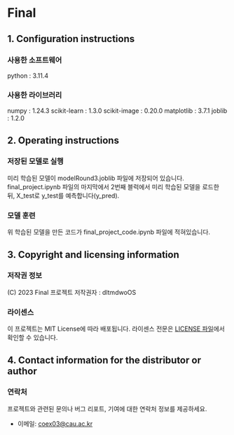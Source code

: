 # Final

## 1. Configuration instructions
### 사용한 소프트웨어
python : 3.11.4

### 사용한 라이브러리
numpy : 1.24.3
scikit-learn : 1.3.0
scikit-image : 0.20.0
matplotlib : 3.7.1
joblib : 1.2.0

## 2. Operating instructions
### 저장된 모델로 실행
미리 학습된 모델이 modelRound3.joblib 파일에 저장되어 있습니다. final_project.ipynb 파일의 마지막에서 2번째 블럭에서 미리 학습된 모델을 로드한 뒤, X_test로 y_test를 예측합니다(y_pred).

### 모델 훈련
위 학습된 모델을 만든 코드가 final_project_code.ipynb 파일에 적혀있습니다.

## 3. Copyright and licensing information
### 저작권 정보
(C) 2023 Final 프로젝트 저작권자 : dltmdwoOS

### 라이센스
이 프로젝트는 MIT License에 따라 배포됩니다. 라이센스 전문은 [LICENSE 파일](./LICENSE)에서 확인할 수 있습니다.

## 4. Contact information for the distributor or author
### 연락처
프로젝트와 관련된 문의나 버그 리포트, 기여에 대한 연락처 정보를 제공하세요.
- 이메일: coex03@cau.ac.kr
